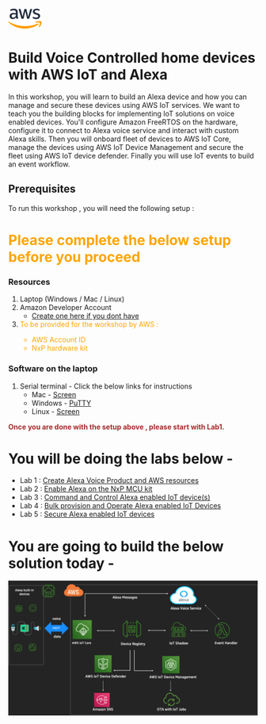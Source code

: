 ![alt text](./images/aws_logo.png)

# Build Voice Controlled home devices with AWS IoT and Alexa 

In this workshop, you will learn to build an Alexa device and how you can manage and secure these devices using AWS IoT services. We want to teach you the building blocks for implementing IoT solutions on voice enabled devices. You'll configure Amazon FreeRTOS on the hardware, configure it to connect to Alexa voice service and interact with custom Alexa skills. Then you will onboard fleet of devices to AWS IoT Core, manage the devices using AWS IoT Device Management and secure the fleet using AWS IoT device defender. Finally you will use IoT events to build an event workflow. 

## Prerequisites 
To run this workshop , you will need the following setup :

# <span style="color:orange">Please complete the below setup before you proceed</span>

### Resources 
1. Laptop (Windows / Mac / Linux)
2. Amazon Developer Account
    - [Create one here if you dont have](https://developer.amazon.com/login.html) 
3. <span style="color:orange">To be provided for the workshop by AWS :
    - AWS Account ID  
    - NxP hardware kit 
   </span>

### Software on the laptop
1. Serial terminal - Click the below links for instructions
    -   Mac -  [Screen](https://software.intel.com/en-us/setting-up-serial-terminal-on-system-with-mac-os-x)    
    -   Windows - [PuTTY](https://software.intel.com/en-us/setting-up-serial-terminal-on-system-with-windows)
    -   Linux -  [Screen](https://software.intel.com/en-us/setting-up-serial-terminal-on-system-with-linux) 

<span style="color:brown">**Once you are done with the setup above , please start with Lab1.** </span>

# You will be doing the labs below  -

- Lab 1 : [Create Alexa Voice Product and AWS resources](https://s3.amazonaws.com/alexa-reinvent/lab1.html)
- Lab 2 : [Enable Alexa on the NxP MCU kit](https://s3.amazonaws.com/alexa-reinvent/lab2.html)
- Lab 3 : [Command and Control Alexa enabled IoT device(s)](https://s3.amazonaws.com/alexa-reinvent/lab3.html)
- Lab 4 : [Bulk provision and Operate Alexa enabled IoT Devices](https://s3.amazonaws.com/alexa-reinvent/lab4.html)
- Lab 5 : [Secure Alexa enabled IoT devices](https://s3.amazonaws.com/alexa-reinvent/lab5.html)

# You are going to build the below solution today -
![alt text](architecture.png)

